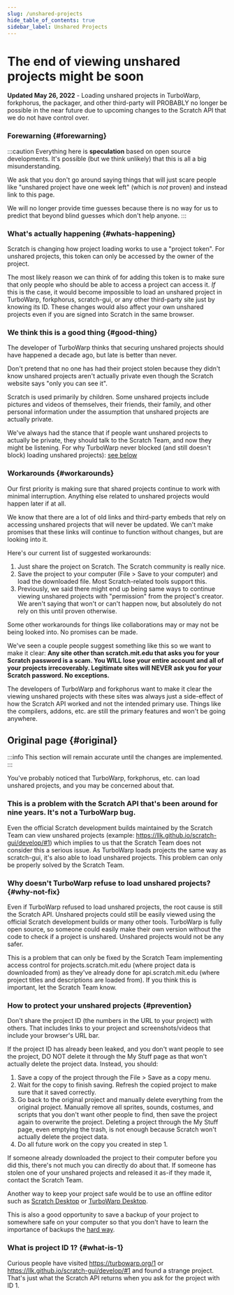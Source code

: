 ```yaml
---
slug: /unshared-projects
hide_table_of_contents: true
sidebar_label: Unshared Projects
---
```


# The end of viewing unshared projects might be soon

<!-- 
  I won't link these in the public website because there will be way too much spam if we do that, but here are relevant links:
  https://github.com/LLK/scratch-gui/pull/8269
  https://github.com/LLK/scratch-www/pull/6773
-->

**Updated May 26, 2022** - Loading unshared projects in TurboWarp, forkphorus, the packager, and other third-party will PROBABLY no longer be possible in the near future due to upcoming changes to the Scratch API that we do not have control over.

### Forewarning {#forewarning}

:::caution
Everything here is **speculation** based on open source developments. It's possible (but we think unlikely) that this is all a big misunderstanding.

We ask that you don't go around saying things that will just scare people like "unshared project have one week left" (which is *not* proven) and instead link to this page.

We will no longer provide time guesses because there is no way for us to predict that beyond blind guesses which don't help anyone.
:::

### What's actually happening {#whats-happening}

Scratch is changing how project loading works to use a "project token". For unshared projects, this token can only be accessed by the owner of the project.

The most likely reason we can think of for adding this token is to make sure that only people who should be able to access a project can access it. *If* this is the case, it would become impossible to load an unshared project in TurboWarp, forkphorus, scratch-gui, or any other third-party site just by knowing its ID. These changes would also affect your own unshared projects even if you are signed into Scratch in the same browser.

### We think this is a good thing {#good-thing}

The developer of TurboWarp thinks that securing unshared projects should have happened a decade ago, but late is better than never.

Don't pretend that no one has had their project stolen because they didn't know unshared projects aren't actually private even though the Scratch website says "only you can see it".

Scratch is used primarily by children. Some unshared projects include pictures and videos of themselves, their friends, their family, and other personal information under the assumption that unshared projects are actually private.

We've always had the stance that if people want unshared projects to actually be private, they should talk to the Scratch Team, and now they might be listening. For why TurboWarp never blocked (and still doesn't block) loading unshared projects): [see below](#why-not-fix)

### Workarounds {#workarounds}

Our first priority is making sure that shared projects continue to work with minimal interruption. Anything else related to unshared projects would happen later if at all.

We know that there are a lot of old links and third-party embeds that rely on accessing unshared projects that will never be updated. We can't make promises that these links will continue to function without changes, but are looking into it.

Here's our current list of suggested workarounds:

1. Just share the project on Scratch. The Scratch community is really nice.
2. Save the project to your computer (File > Save to your computer) and load the downloaded file. Most Scratch-related tools support this.
3. Previously, we said there might end up being same ways to continue viewing unshared projects with "permission" from the project's creator. We aren't saying that won't or can't happen now, but absolutely do not rely on this until proven otherwise.

Some other workarounds for things like collaborations may or may not be being looked into. No promises can be made.

We've seen a couple people suggest something like this so we want to make it clear: **Any site other than scratch.mit.edu that asks you for your Scratch password is a scam. You WILL lose your entire account and all of your projects irrecoverably. Legitimate sites will NEVER ask you for your Scratch password. No exceptions.**

The developers of TurboWarp and forkphorus want to make it clear the viewing unshared projects with these sites was always just a side-effect of how the Scratch API worked and not the intended primary use. Things like the compilers, addons, etc. are still the primary features and won't be going anywhere.

## Original page {#original}

:::info
This section will remain accurate until the changes are implemented.
:::

You've probably noticed that TurboWarp, forkphorus, etc. can load unshared projects, and you may be concerned about that.

<!-- Reference for "nine years" is https://github.com/scratchblocks/scratchblocks/issues/1 -->
<h3>This is a problem with the Scratch API that's been around for nine years. It's not a TurboWarp bug.</h3>

Even the official Scratch development builds maintained by the Scratch Team can view unshared projects (example: https://llk.github.io/scratch-gui/develop/#1) which implies to us that the Scratch Team does not consider this a serious issue. As TurboWarp loads projects the same way as scratch-gui, it's also able to load unshared projects. This problem can only be properly solved by the Scratch Team.

### Why doesn't TurboWarp refuse to load unshared projects? {#why-not-fix}

Even if TurboWarp refused to load unshared projects, the root cause is still the Scratch API. Unshared projects could still be easily viewed using the official Scratch development builds or many other tools. TurboWarp is fully open source, so someone could easily make their own version without the code to check if a project is unshared. Unshared projects would not be any safer.

This is a problem that can only be fixed by the Scratch Team implementing access control for projects.scratch.mit.edu (where project data is downloaded from) as they've already done for api.scratch.mit.edu (where project titles and descriptions are loaded from). If you think this is important, let the Scratch Team know.

### How to protect your unshared projects {#prevention}

Don't share the project ID (the numbers in the URL to your project) with others. That includes links to your project and screenshots/videos that include your browser's URL bar.

If the project ID has already been leaked, and you don't want people to see the project, DO NOT delete it through the My Stuff page as that won't actually delete the project data. Instead, you should:

1. Save a copy of the project through the File > Save as a copy menu.
2. Wait for the copy to finish saving. Refresh the copied project to make sure that it saved correctly.
3. Go back to the original project and manually delete everything from the original project. Manually remove all sprites, sounds, costumes, and scripts that you don't want other people to find, then save the project again to overwrite the project. Deleting a project through the My Stuff page, even emptying the trash, is not enough because Scratch won't actually delete the project data.
4. Do all future work on the copy you created in step 1.

If someone already downloaded the project to their computer before you did this, there's not much you can directly do about that. If someone has stolen one of your unshared projects and released it as-if they made it, contact the Scratch Team.

Another way to keep your project safe would be to use an offline editor such as [Scratch Desktop](https://scratch.mit.edu/download) or [TurboWarp Desktop](https://desktop.turbowarp.org/).

This is also a good opportunity to save a backup of your project to somewhere safe on your computer so that you don't have to learn the importance of backups the [hard way](https://ocular.jeffalo.net/search?q=project%20disappeared&sort=relevance).

### What is project ID 1? {#what-is-1}

Curious people have visited https://turbowarp.org/1 or https://llk.github.io/scratch-gui/develop/#1 and found a strange project. That's just what the Scratch API returns when you ask for the project with ID 1.
